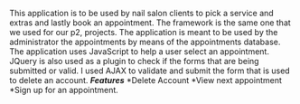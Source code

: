 
 This application is to be used by nail salon clients to pick a service and extras and lastly book an appointment. The framework is the same one that we used for our p2, projects. The application is meant to be used by the administrator the appointments by means of the appointments database.
 	The application uses JavaScript to help a user select an appointment. JQuery is also used as a plugin to check if the forms that are being submitted or valid. I used AJAX to validate and submit the form that is used to delete an account.
 	***Features***
 *Delete Account
 *View next appointment
 *Sign up for an appointment.

